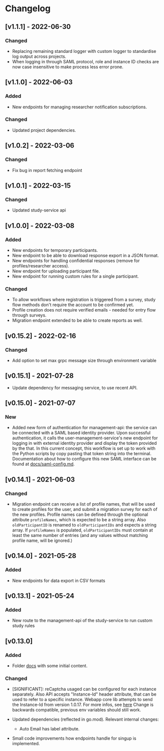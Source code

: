 # Changelog

## [v1.1.1] - 2022-06-30

### Changed

- Replacing remaining standard logger with custom logger to standardise log output across projects.
- When logging in through SAML protocol, role and instance ID checks are now case insensitive to make process less error prone.

## [v1.1.0] - 2022-06-03

### Added

- New endpoints for managing researcher notification subscriptions.

### Changed

- Updated project dependencies.

## [v1.0.2] - 2022-03-06

### Changed

- Fix bug in report fetching endpoint

## [v1.0.1] - 2022-03-15

### Changed

- Updated study-service api

## [v1.0.0] - 2022-03-08

### Added

- New endpoints for temporary participants.
- New endpoint to be able to download response export in a JSON format.
- New endpoints for handling confidential responses (remove for profiles/researcher access).
- New endpoint for uploading participant file.
- New endpoint for running custom rules for a single participant.

### Changed

- To allow workflows where registration is triggered from a survey, study flow methods don't require the account to be confirmed yet.
- Profile creation does not require verified emails - needed for entry flow through surveys.
- Migration endpoint extended to be able to create reports as well.

## [v0.15.2] - 2022-02-16

### Changed

- Add option to set max grpc message size through environment variable

## [v0.15.1] - 2021-07-28

- Update dependency for messaging service, to use recent API.

## [v0.15.0] - 2021-07-07

### New

- Added new form of authentication for management-api: the service can be connected with a SAML based identity provider. Upon successful authentication, it calls the user-management-service's new endpoint for logging in with external identity provider and display the token provided by the that.
In this current concept, this workflow is set up to work with the Python scripts by copy pasting that token string into the terminal. Documentation about how to configure this new SAML interface can be found at [docs/saml-config.md](docs/saml-config.md).

## [v0.14.1] - 2021-06-03

### Changed

- Migration endpoint can receive a list of profile names, that will be used to create profiles for the user, and submit a migration survey for each of the new profiles. Profile names can be defined through the optional attribute `profileNames`, which is expected to be a string array.
Also `oldParticipantID` is renamed to `oldParticipantIDs` and expects a string array.
If `profileNames` is populated, `oldParticipantIDs` must contain at least the same number of entries (and any values without matching profile name, will be ignored.)

## [v0.14.0] - 2021-05-28

### Added

- New endpoints for data export in CSV formats

## [v0.13.1] - 2021-05-24

### Added

- New route to the management-api of the study-service to run custom study rules

## [v0.13.0]

### Added

- Folder [docs](docs) with some initial content.

### Changed

- [SIGNIFICANT]: reCaptcha usaged can be configured for each instance separately. Also API accepts "Instance-Id" header attribute, that can be used to refer to a specific instance. Webapp core lib attempts to send the Instance-Id from version 1.0.17.
For more infos, see [here](docs/recaptcha-config.md)
Change is backwards compatible, previous env variables should still work.

- Updated dependencies (reflected in go.mod). Relevant internal changes:
  - Auto Email has label attribute.

- Small code improvements how endpoints handle for singup is implemented.
